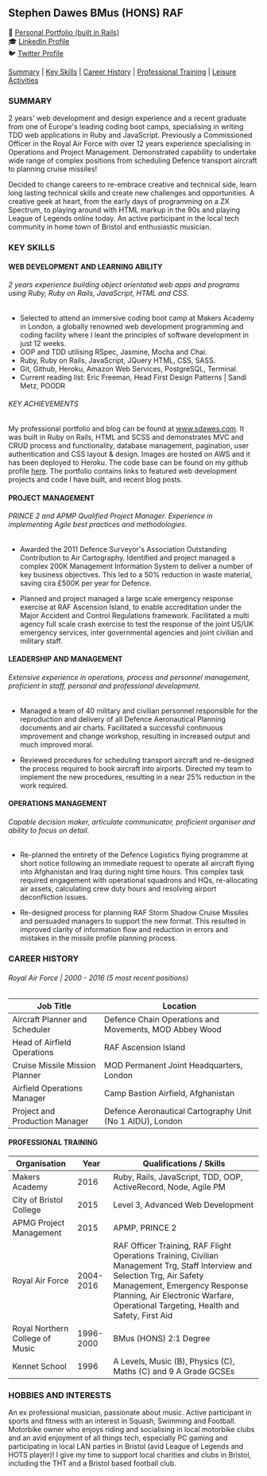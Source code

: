 ## Stephen Dawes BMus (HONS) RAF
:art: [Personal Portfolio (built in Rails)](www.sdawes.com)<br>
:mortar_board: [LinkedIn Profile](https://www.linkedin.com/in/srdawes "LinkedIn Profile")<br>
:bird: [Twitter Profile](https://twitter.com/stephenrdawes)

[Summary](#summary) | [Key Skills](#skills) | [Career History](#history) | [Professional Training](#training) | [Leisure Activities](#leisure)

<a name="profile"><a>
### **SUMMARY**
2 years' web development and design experience and a recent graduate from one of Europe's leading coding boot camps, specialising in writing TDD web applications in Ruby and JavaScript. Previously a Commissioned Officer in the Royal Air Force with over 12 years experience specialising in Operations and Project Management. Demonstrated capability to undertake wide range of complex positions from scheduling Defence transport aircraft to planning cruise missiles!

Decided to change careers to re-embrace creative and technical side, learn long lasting technical skills and create new challenges and opportunities. A creative geek at heart, from the early days of programming on a ZX Spectrum, to playing around with HTML markup in the 90s and playing League of Legends online today. An active participant in the local tech community in home town of Bristol and enthusiastic musician.  

<a name="skills"><a>
### **KEY SKILLS**
#### WEB DEVELOPMENT AND LEARNING ABILITY
###### 2 years experience building object orientated web apps and programs using Ruby, Ruby on Rails, JavaScript, HTML and CSS.
* Selected to attend an immersive coding boot camp at Makers Academy in London, a globally renowned web development programming and coding facility where I leant the principles of software development in just 12 weeks.
* OOP and TDD utilising RSpec, Jasmine, Mocha and Chai.
* Ruby, Ruby on Rails, JavaScript, JQuery HTML, CSS, SASS.  
* Git, Github, Heroku, Amazon Web Services, PostgreSQL, Terminal.
* Current reading list: Eric Freeman, Head First Design Patterns | Sandi Metz, POODR

###### KEY ACHIEVEMENTS

My professional portfolio and blog can be found at <a>www.sdawes.com</a>. It was built in Ruby on Rails, HTML and SCSS and demonstrates MVC and CRUD process and functionality, database management, pagination, user authentication and CSS layout & design. Images are hosted on AWS and it has been deployed to Heroku. The code base can be found on my github profile [here](https://github.com/sdawes/rails_portfolio). The portfolio contains links to featured web development projects and code I have built, and recent blog posts.

#### PROJECT MANAGEMENT
###### PRINCE 2 and APMP Qualified Project Manager. Experience in implementing Agile best practices and methodologies.
* Awarded the 2011 Defence Surveyor's Association Outstanding Contribution to Air Cartography. Identified and project managed a complex 200K Management Information System to deliver a number of key business objectives. This led to a 50% reduction in waste material, saving cira £500K per year for Defence.

* Planned and project managed a large scale emergency response exercise at RAF Ascension Island, to enable accreditation under the Major Accident and Control Regulations framework. Facilitated a multi agency full scale crash exercise to test the response of the joint US/UK emergency services, inter governmental agencies and joint civilian and military staff.

#### LEADERSHIP AND MANAGEMENT
###### Extensive experience in operations, process and personnel management, proficient in staff, personal and professional development.
* Managed a team of 40 military and civilian personnel responsible for the reproduction and delivery of all Defence Aeronautical Planning documents and air charts. Facilitated a successful continuous improvement and change workshop, resulting in increased output and much improved moral.  

* Reviewed procedures for scheduling transport aircraft and re-designed the process required to book aircraft into airports. Directed my team to implement the new procedures, resulting in a near 25% reduction in the work required.

#### OPERATIONS MANAGEMENT
###### Capable decision maker, articulate communicator, proficient organiser and ability to focus on detail.
* Re-planned the entirety of the Defence Logistics flying programme at short notice following an immediate request to operate all aircraft flying into Afghanistan and Iraq during night time hours. This complex task required engagement with operational squadrons and HQs, re-allocating air assets, calculating crew duty hours and resolving airport deconfliction issues.

* Re-designed process for planning RAF Storm Shadow Cruise Missiles and persuaded managers to support the new format. This resulted in improved clarity of information flow and reduction in errors and mistakes in the missile profile planning process.

<a name="history"><a>
### **CAREER HISTORY**
###### Royal Air Force | 2000 - 2016 (5 most recent positions)
| Job Title | Location |
|------|-------------|
|Aircraft Planner and Scheduler|Defence Chain Operations and Movements, MOD Abbey Wood
|Head of Airfield Operations| RAF Ascension Island|
|Cruise Missile Mission Planner| MOD Permanent Joint Headquarters, London |
|Airfield Operations Manager| Camp Bastion Airfield, Afghanistan|
|Project and Production Manager| Defence Aeronautical Cartography Unit (No 1 AIDU), London |


<a name="training"><a>
#### **PROFESSIONAL TRAINING**
| Organisation |Year| Qualifications / Skills |
|--------------|----|-------------------------|
|Makers Academy|2016| Ruby, Rails, JavaScript, TDD, OOP, ActiveRecord, Node, Agile PM
|City of Bristol College|2015| Level 3, Advanced Web Development|
|APMG Project Management|2015  |APMP, PRINCE 2|
|Royal Air Force|2004-2016  |RAF Officer Training, RAF Flight Operations Training, Civilian Management Trg, Staff Interview and Selection Trg, Air Safety Management, Emergency Response Planning, Air Electronic Warfare, Operational Targeting, Health and Safety, First Aid|
|Royal Northern College of Music |1996-2000|BMus (HONS) 2:1 Degree
|Kennet School|1996  |A Levels, Music (B), Physics (C), Maths (C) and 9 A Grade GCSEs|

<a name="leisure"><a>
### **HOBBIES AND INTERESTS**
An ex professional musician, passionate about music. Active participant in sports and fitness with an interest in Squash, Swimming and Football. Motorbike owner who enjoys riding and socialising in local motorbike clubs and an avid enjoyment of all things tech, especially PC gaming and participating in local LAN parties in Bristol (avid League of Legends and HOTS player)! I give my time to support local charities and clubs in Bristol, including the THT and a Bristol based football club.
